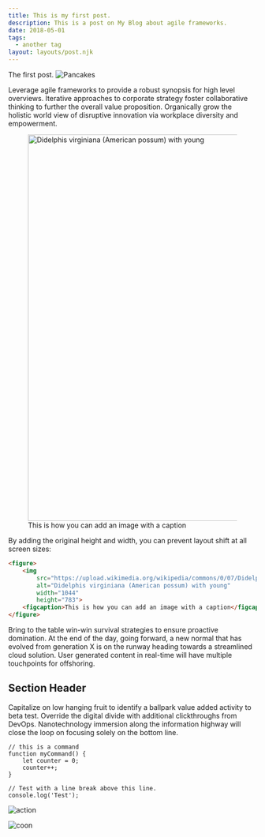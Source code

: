 ```yaml
---
title: This is my first post.
description: This is a post on My Blog about agile frameworks.
date: 2018-05-01
tags:
  - another tag
layout: layouts/post.njk
---
```

The first post.
![Pancakes](https://applegate-paul.mo.cloudinary.net/img/pancakes.jpg)



Leverage agile frameworks to provide a robust synopsis for high level overviews. Iterative approaches to corporate strategy foster collaborative thinking to further the overall value proposition. Organically grow the holistic world view of disruptive innovation via workplace diversity and empowerment.

<figure>
	<img src="https://upload.wikimedia.org/wikipedia/commons/0/07/Didelphis_virginiana_with_young.JPG" alt="Didelphis virginiana (American possum) with young" width="1044" height="783">
	<figcaption>This is how you can add an image with a caption</figcaption>
</figure>

By adding the original height and width, you can prevent layout shift at all screen sizes:

```html
<figure>
	<img
		src="https://upload.wikimedia.org/wikipedia/commons/0/07/Didelphis_virginiana_with_young.JPG"
		alt="Didelphis virginiana (American possum) with young"
		width="1044"
		height="783">
	<figcaption>This is how you can add an image with a caption</figcaption>
</figure>
```

Bring to the table win-win survival strategies to ensure proactive domination. At the end of the day, going forward, a new normal that has evolved from generation X is on the runway heading towards a streamlined cloud solution. User generated content in real-time will have multiple touchpoints for offshoring.

## Section Header

Capitalize on low hanging fruit to identify a ballpark value added activity to beta test. Override the digital divide with additional clickthroughs from DevOps. Nanotechnology immersion along the information highway will close the loop on focusing solely on the bottom line.

``` text/2-3
// this is a command
function myCommand() {
	let counter = 0;
	counter++;
}

// Test with a line break above this line.
console.log('Test');
```



![action](https://applegate-paul.mo.cloudinary.net/https://storage.googleapis.com/cloudinarymedia/images/A_possum_and_a_movie_camera_1943.jpg)


![coon](https://applegate-paul.mo.cloudinary.net/https://storage.googleapis.com/cloudinarymedia/images/coon.jpg)
